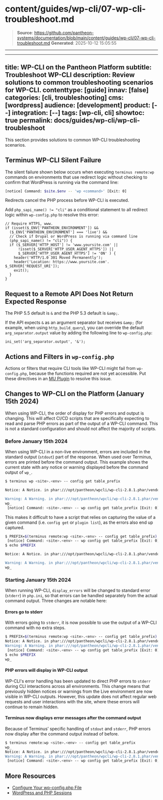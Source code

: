 # content/guides/wp-cli/07-wp-cli-troubleshoot.md

> **Source**: https://github.com/pantheon-systems/documentation/blob/main/content/guides/wp-cli/07-wp-cli-troubleshoot.md
> **Generated**: 2025-10-12 15:05:55

---

---
title: WP-CLI on the Pantheon Platform
subtitle: Troubleshoot WP-CLI
description: Review solutions to common troubleshooting scenarios for WP-CLI.
contenttype: [guide]
innav: [false]
categories: [cli, troubleshooting]
cms: [wordpress]
audience: [development]
product: [--]
integration: [--]
tags: [wp-cli, cli]
showtoc: true
permalink: docs/guides/wp-cli/wp-cli-troubleshoot
---

This section provides solutions to common WP-CLI troubleshooting scenarios.

## Terminus WP-CLI Silent Failure

The silent failure shown below occurs when executing `terminus remote:wp` commands on environments that use redirect logic without checking to confirm that WordPress is running via the command line:

```bash
[notice] Command: $site.$env -- 'wp <command>' [Exit: 0]
```

Redirects cancel the PHP process before WP-CLI is executed.

Add `php_sapi_name() != "cli"` as a conditional statement to all redirect logic within `wp-config.php` to resolve this error:

```php:title=wp-config.php
// Require HTTPS, www.
if (isset($_ENV['PANTHEON_ENVIRONMENT']) &&
  ($_ENV['PANTHEON_ENVIRONMENT'] === 'live') &&
  // Check if Drupal or WordPress is running via command line
  (php_sapi_name() != "cli")) {
  if ($_SERVER['HTTP_HOST'] != 'www.yoursite.com' ||
      !isset($_SERVER['HTTP_USER_AGENT_HTTPS']) ||
      $_SERVER['HTTP_USER_AGENT_HTTPS'] != 'ON' ) {
    header('HTTP/1.0 301 Moved Permanently');
    header('Location: https://www.yoursite.com'. $_SERVER['REQUEST_URI']);
    exit();
  }
}
```

## Request to a Remote API Does Not Return Expected Response

The PHP 5.5 default is `&` and the PHP 5.3 default is `&amp;`.

If the API expects `&` as an argument separator but receives `&amp;` (for example, when using `http_build_query`), you can override the default `arg_separator.output` value by adding the following line to `wp-config.php`:

```php:title=wp-config.php
ini_set('arg_separator.output', '&');
```

## Actions and Filters in `wp-config.php`

Actions or filters that require CLI tools like WP-CLI might fail from `wp-config.php`, because the functions required are not yet accessible. Put these directives in an [MU Plugin](/guides/wordpress-configurations/mu-plugin) to resolve this issue.

## Changes to WP-CLI on the Platform (January 15th 2024)

<Alert title="Summary of changes"  type="info" >
When using WP-CLI, the order of display for PHP errors and output is changing. This will affect CI/CD scripts that are specifically expecting to read and parse PHP errors as part of the output of a WP-CLI command. This is not a standard configuration and should not affect the majority of scripts.
</Alert>

### Before January 15th 2024
When using WP-CLI in a non-live environment, errors are included in the standard output (`stdout`) part of the response. When used over Terminus, errors are printed before the command output. This example shows the current state with any notice or warning displayed before the command output of `wp_`.
```bash
$ terminus wp <site>.<env> -- config get table_prefix

Notice: A Notice. in phar:///opt/pantheon/wpcli/wp-cli-2.8.1.phar/vendor/wp-cli/config-command/src/Config_Command.php(444) : eval()'d code on line 78

Warning: A Warning. in phar:///opt/pantheon/wpcli/wp-cli-2.8.1.phar/vendor/wp-cli/config-command/src/Config_Command.php(444) : eval()'d code on line 79
wp_
 [notice] Command: <site>.<env> -- wp config get table_prefix [Exit: 0]
```

This makes it difficult to have a script that relies on capturing the value of a given command (i.e. `config get` or `plugin list`), as the errors also end up captured.
```bash
$ PREFIX=$(terminus remote:wp <site>.<env> -- config get table_prefix)
 [notice] Command: <site>.<env> -- wp config get table_prefix [Exit: 0]
$ echo $PREFIX

Notice: A Notice. in phar:///opt/pantheon/wpcli/wp-cli-2.8.1.phar/vendor/wp-cli/config-command/src/Config_Command.php(444) : eval()'d code on line 78

Warning: A Warning. in phar:///opt/pantheon/wpcli/wp-cli-2.8.1.phar/vendor/wp-cli/config-command/src/Config_Command.php(444) : eval()'d code on line 79
wp_
```

### Starting January 15th 2024
When running WP-CLI, `display_errors` will be changed to standard error (`stderr`) in `php.ini`, so that errors can be handled separately from the actual command output. Three changes are notable here:

#### Errors go to stderr
With errors going to `stderr`, it is now possible to use the output of a WP-CLI command with no extra steps.
```bash
$ PREFIX=$(terminus remote:wp <site>.<env> -- config get table_prefix)
Notice: A Notice. in phar:///opt/pantheon/wpcli/wp-cli-2.8.1.phar/vendor/wp-cli/config-command/src/Config_Command.php(444) : eval()'d code on line 78
Warning: A Warning. in phar:///opt/pantheon/wpcli/wp-cli-2.8.1.phar/vendor/wp-cli/config-command/src/Config_Command.php(444) : eval()'d code on line 79
 [notice] Command: <site>.<env> -- wp config get table_prefix [Exit: 0]
$ echo $PREFIX
wp_
```

#### PHP errors will display in WP-CLI output
WP-CLI's error handling has been updated to direct PHP errors to `stderr` during CLI interactions across all environments. This change means that previously hidden notices or warnings from the Live environment are now visible in WP-CLI outputs. However, this update does not affect regular web requests and user interactions with the site, where these errors will continue to remain hidden.

#### Terminus now displays error messages after the command output
Because of Terminus’ specific handling of `stdout` and `stderr`, PHP errors now display after the command output instead of before.
```bash
$ terminus remote:wp <site>.<env> -- config get table_prefix
wp_
Notice: A Notice. in phar:///opt/pantheon/wpcli/wp-cli-2.8.1.phar/vendor/wp-cli/config-command/src/Config_Command.php(444) : eval()'d code on line 78
Warning: A Warning. in phar:///opt/pantheon/wpcli/wp-cli-2.8.1.phar/vendor/wp-cli/config-command/src/Config_Command.php(444) : eval()'d code on line 79
 [notice] Command: <site>.<env> -- wp config get table_prefix [Exit: 0]
```

## More Resources

- [Configure Your wp-config.php File](/guides/php/wp-config-php)
- [WordPress and PHP Sessions](/guides/php/wordpress-sessions)
